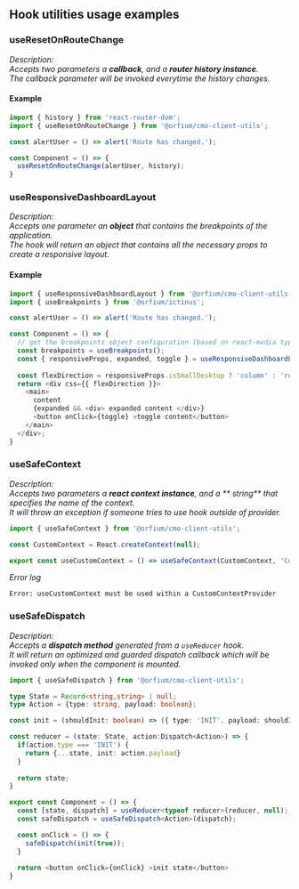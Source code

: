 ## Hook utilities usage examples

### useResetOnRouteChange

_Description:</br> Accepts two parameters a **callback**, and a **router history instance**.</br> The callback parameter will be invoked everytime the history changes._

#### Example

```javascript
import { history } from 'react-router-dom';
import { useResetOnRouteChange } from '@orfium/cmo-client-utils';

const alertUser = () => alert('Route has changed.');

const Component = () => {
  useResetOnRouteChange(alertUser, history);
}
```

### useResponsiveDashboardLayout

_Description:</br> Accepts one parameter an **object** that contains the breakpoints of the application.</br> The hook will return an object that contains all the necessary props to create a responsive layout._
#### Example

```typescript jsx
import { useResponsiveDashboardLayout } from '@orfium/cmo-client-utils';
import { useBreakpoints } from '@orfium/ictinus';

const alertUser = () => alert('Route has changed.');

const Component = () => {
  // get the breakpoints object configuration (based on react-media type)
  const breakpoints = useBreakpoints();
  const { responsiveProps, expanded, toggle } = useResponsiveDashboardLayout(breakpoints);
  
  const flexDirection = responsiveProps.isSmallDesktop ? 'column' : 'row';
  return <div css={{ flexDirection }}>
    <main>
      content
      {expanded && <div> expanded content </div>}
      <button onClick={toggle} >toggle content</button>
    </main>
  </div>;
}
```


### useSafeContext

_Description:</br> Accepts two parameters a **react context instance**, and a ** string** that specifies the name of the context.<br />It will throw an exception if someone tries to use hook outside of provider._

```typescript jsx
import { useSafeContext } from '@orfium/cmo-client-utils';

const CustomContext = React.createContext(null);

export const useCustomContext = () => useSafeContext(CustomContext, 'CustomContext');

```

_Error log_
```
Error: useCustomContext must be used within a CustomContextProvider
```

### useSafeDispatch

_Description:</br> Accepts a **dispatch method** generated from a `useReducer` hook.<br />It will return an optimized and guarded dispatch callback which will be invoked only when the component is mounted._

```typescript jsx
import { useSafeDispatch } from '@orfium/cmo-client-utils';

type State = Record<string,string> | null;
type Action = {type: string, payload: boolean};

const init = (shouldInit: boolean) => ({ type: 'INIT', payload: shouldInit });

const reducer = (state: State, action:Dispatch<Action>) => {
  if(action.type === 'INIT') {
    return {...state, init: action.payload}
  }
  
  return state;
}

export const Component = () => {
  const [state, dispatch] = useReducer<typeof reducer>(reducer, null);
  const safeDispatch = useSafeDispatch<Action>(dispatch);

  const onClick = () => {
    safeDispatch(init(true));
  }
  
  return <button onClick={onClick} >init state</button>
}

```
